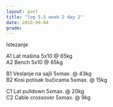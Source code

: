 ```yaml
---
layout: post
title: "log 5.5 week 2 day 2"
date: 2018-09-04
grade:
---
```


Istezanje

A1 Lat mašina 5x10 @ 65kg     
A2 Bench 5x10 @ 65kg  

B1 Veslanje na sajli 5xmax. @ 43kg  
B2 Kosi potisak bučicama 5xmax. @ 15kg    

C1 Lat pulldown 5xmax. @ 20kg                
C2 Cable crossover 5xmax. @ 9kg      

